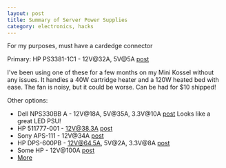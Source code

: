 ```yaml
---
layout: post
title: Summary of Server Power Supplies
category: electronics, hacks
---
```


For my purposes, must have a cardedge connector

Primary: HP PS3381-1C1 - 12V@32A, 5V@5A [post](http://www.rcgroups.com/forums/showpost.php?p=14205992&postcount=7)

I've been using one of these for a few months on my Mini Kossel without any issues. It handles a 40W cartridge heater and a 120W heated bed with ease. The fan is noisy, but it could be worse. Can be had for $10 shipped!

Other options:

- Dell NPS330BB A - 12V@18A, 5V@35A, 3.3V@10A [post](http://www.rcgroups.com/forums/showthread.php?t=1382457&highlight=nps330bb) Looks like a great LED PSU!
- HP 511777-001 - 12V@38.3A [post](http://www.rcgroups.com/forums/showpost.php?p=15599551&postcount=167)
- Sony APS-111 - 12V@34A [post](http://www.rcgroups.com/forums/showthread.php?t=800379)
- HP DPS-600PB - 12V@64.5A, 5V@2A, 3.3V@8A [post](http://www.rcgroups.com/forums/showthread.php?t=1005309&page=17#post15794997)
- Some HP - 12V@100A [post](http://www.rcgroups.com/forums/showthread.php?t=1005309#post11639297)
- [More](http://www.rcgroups.com/forums/showthread.php?t=1292514)

